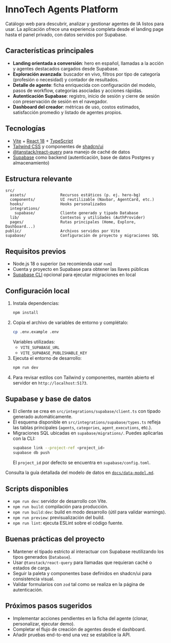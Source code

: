 # InnoTech Agents Platform

Catálogo web para descubrir, analizar y gestionar agentes de IA listos para usar. La aplicación ofrece una experiencia completa desde el landing page hasta el panel privado, con datos servidos por Supabase.

## Características principales
- **Landing orientada a conversión**: hero en español, llamadas a la acción y agentes destacados cargados desde Supabase.
- **Exploración avanzada**: buscador en vivo, filtros por tipo de categoría (profesión o necesidad) y contador de resultados.
- **Detalle de agente**: ficha enriquecida con configuración del modelo, pasos de workflow, categorías asociadas y acciones rápidas.
- **Autenticación Supabase**: registro, inicio de sesión y cierre de sesión con preservación de sesión en el navegador.
- **Dashboard del creador**: métricas de uso, costos estimados, satisfacción promedio y listado de agentes propios.

## Tecnologías
- [Vite](https://vitejs.dev/) + [React 18](https://react.dev/) + [TypeScript](https://www.typescriptlang.org/)
- [Tailwind CSS](https://tailwindcss.com/) y componentes de [shadcn/ui](https://ui.shadcn.com/)
- [@tanstack/react-query](https://tanstack.com/query/latest) para manejo de caché de datos
- [Supabase](https://supabase.com/) como backend (autenticación, base de datos Postgres y almacenamiento)

## Estructura relevante
```text
src/
  assets/               Recursos estáticos (p. ej. hero-bg)
  components/           UI reutilizable (Navbar, AgentCard, etc.)
  hooks/                Hooks personalizados
  integrations/
    supabase/           Cliente generado y tipado Database
  lib/                  Contextos y utilidades (AuthProvider)
  pages/                Rutas principales (Home, Explore, Dashboard...)
public/                 Archivos servidos por Vite
supabase/               Configuración de proyecto y migraciones SQL
```

## Requisitos previos
- Node.js 18 o superior (se recomienda usar `nvm`)
- Cuenta y proyecto en Supabase para obtener las llaves públicas
- [Supabase CLI](https://supabase.com/docs/guides/cli) opcional para ejecutar migraciones en local

## Configuración local
1. Instala dependencias:
   ```bash
   npm install
   ```
2. Copia el archivo de variables de entorno y complétalo:
   ```bash
   cp .env.example .env
   ```
   Variables utilizadas:
   - `VITE_SUPABASE_URL`
   - `VITE_SUPABASE_PUBLISHABLE_KEY`
3. Ejecuta el entorno de desarrollo:
   ```bash
   npm run dev
   ```
4. Para revisar estilos con Tailwind y componentes, mantén abierto el servidor en `http://localhost:5173`.

## Supabase y base de datos
- El cliente se crea en `src/integrations/supabase/client.ts` con tipado generado automáticamente.
- El esquema disponible en `src/integrations/supabase/types.ts` refleja las tablas principales (`agents`, `categories`, `agent_executions`, etc.).
- Migraciones SQL ubicadas en `supabase/migrations/`. Puedes aplicarlas con la CLI:
  ```bash
  supabase link --project-ref <project_id>
  supabase db push
  ```
  El `project_id` por defecto se encuentra en `supabase/config.toml`.

Consulta la guía detallada del modelo de datos en [`docs/data-model.md`](docs/data-model.md).

## Scripts disponibles
- `npm run dev`: servidor de desarrollo con Vite.
- `npm run build`: compilación para producción.
- `npm run build:dev`: build en modo desarrollo (útil para validar warnings).
- `npm run preview`: previsualización del build.
- `npm run lint`: ejecuta ESLint sobre el código fuente.

## Buenas prácticas del proyecto
- Mantener el tipado estricto al interactuar con Supabase reutilizando los tipos generados (`Database`).
- Usar `@tanstack/react-query` para llamadas que requieran caché o estados de carga.
- Seguir la paleta y componentes base definidos en shadcn/ui para consistencia visual.
- Validar formularios con `zod` tal como se realiza en la página de autenticación.

## Próximos pasos sugeridos
- Implementar acciones pendientes en la ficha del agente (clonar, personalizar, ejecutar demo).
- Completar el flujo de creación de agentes desde el dashboard.
- Añadir pruebas end-to-end una vez se estabilice la API.
